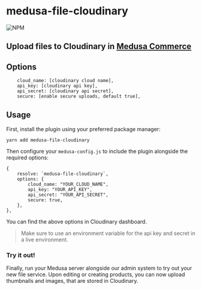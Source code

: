 # medusa-file-cloudinary

![NPM](https://nodei.co/npm/medusa-file-cloudinary.png?downloads=true&downloadRank=true&stars=true)

## Upload files to Cloudinary in [Medusa Commerce](https://www.medusajs.com/)


## Options

```
    cloud_name: [cloudinary cloud name],
    api_key: [cloudinary api key],
    api_secret: [cloudinary api secret],
    secure: [enable secure uploads, default true],
```

## Usage

First, install the plugin using your preferred package manager:

```
yarn add medusa-file-cloudinary
```

Then configure your `medusa-config.js` to include the plugin alongside the required options:

```=javascript
{
    resolve: `medusa-file-cloudinary`,
    options: {
        cloud_name: "YOUR_CLOUD_NAME",
        api_key: "YOUR_API_KEY",
        api_secret: "YOUR_API_SECRET",
        secure: true,
    },
},
```
You can find the above options in Cloudinary dashboard.

> Make sure to use an environment variable for the api key and secret in a live environment.

### Try it out!

Finally, run your Medusa server alongside our admin system to try out your new file service. Upon editing or creating products, you can now upload thumbnails and images, that are stored in Cloudinary.

